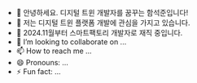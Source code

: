 - 👋 안녕하세요. 디지털 트윈 개발자를 꿈꾸는 함석준입니다!
- 👀 저는 디지털 트윈 플랫폼 개발에 관심을 가지고 있습니다.
- 🌱 2024.11월부터 스마트팩토리 개발자로 재직 중입니다.
- 💞️ I’m looking to collaborate on ...
- 📫 How to reach me ...
- 😄 Pronouns: ...
- ⚡ Fun fact: ...

<!---
seokjunh/seokjunh is a ✨ special ✨ repository because its `README.md` (this file) appears on your GitHub profile.
You can click the Preview link to take a look at your changes.
--->
